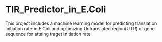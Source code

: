 # TIR_Predictor_in_E.Coli
This project includes a machine learning model for predicting translation initiation rate in E.Coli and optimizing Untranslated region(UTR) of gene sequence for attaing traget initiation rate
